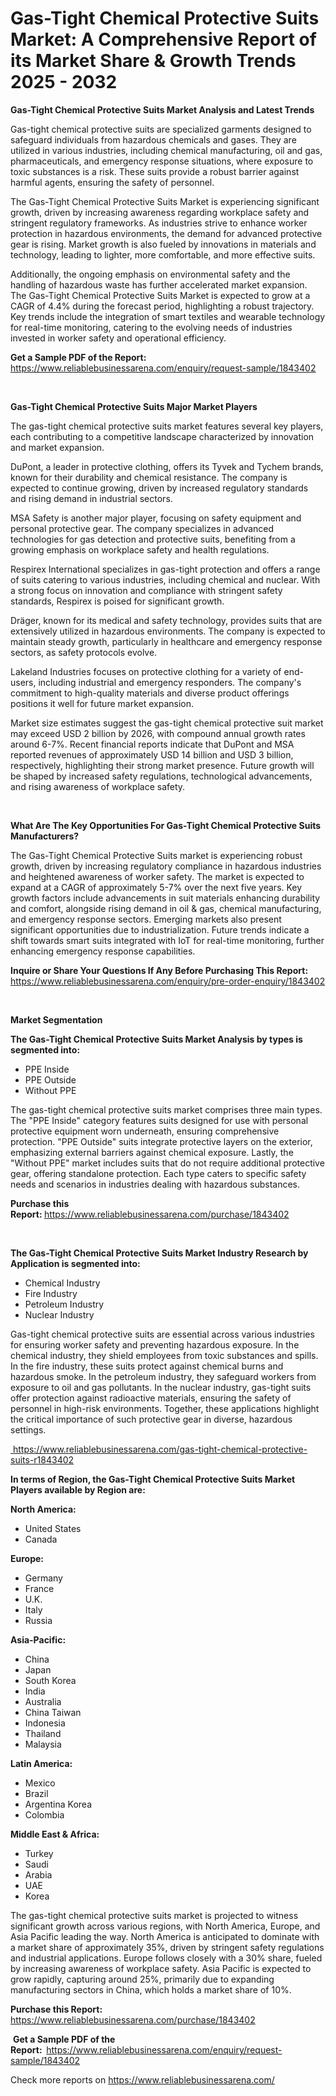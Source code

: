 <p><h1>Gas-Tight Chemical Protective Suits Market: A Comprehensive Report of its Market Share & Growth Trends 2025 - 2032</h1></p><p><strong>Gas-Tight Chemical Protective Suits Market Analysis and Latest Trends</strong></p>
<p><p>Gas-tight chemical protective suits are specialized garments designed to safeguard individuals from hazardous chemicals and gases. They are utilized in various industries, including chemical manufacturing, oil and gas, pharmaceuticals, and emergency response situations, where exposure to toxic substances is a risk. These suits provide a robust barrier against harmful agents, ensuring the safety of personnel.</p><p>The Gas-Tight Chemical Protective Suits Market is experiencing significant growth, driven by increasing awareness regarding workplace safety and stringent regulatory frameworks. As industries strive to enhance worker protection in hazardous environments, the demand for advanced protective gear is rising. Market growth is also fueled by innovations in materials and technology, leading to lighter, more comfortable, and more effective suits.</p><p>Additionally, the ongoing emphasis on environmental safety and the handling of hazardous waste has further accelerated market expansion. The Gas-Tight Chemical Protective Suits Market is expected to grow at a CAGR of 4.4% during the forecast period, highlighting a robust trajectory. Key trends include the integration of smart textiles and wearable technology for real-time monitoring, catering to the evolving needs of industries invested in worker safety and operational efficiency.</p></p>
<p><strong>Get a Sample PDF of the Report:&nbsp;</strong> <a href="https://www.reliablebusinessarena.com/enquiry/request-sample/1843402?utm_campaign=2003&utm_medium=2&utm_source=Github&utm_content=ia&utm_term=10022025&utm_id=gas-tight-chemical-protective-suits">https://www.reliablebusinessarena.com/enquiry/request-sample/1843402</a></p>
<p>&nbsp;</p>
<p><strong>Gas-Tight Chemical Protective Suits Major Market Players</strong></p>
<p><p>The gas-tight chemical protective suits market features several key players, each contributing to a competitive landscape characterized by innovation and market expansion. </p><p>DuPont, a leader in protective clothing, offers its Tyvek and Tychem brands, known for their durability and chemical resistance. The company is expected to continue growing, driven by increased regulatory standards and rising demand in industrial sectors.</p><p>MSA Safety is another major player, focusing on safety equipment and personal protective gear. The company specializes in advanced technologies for gas detection and protective suits, benefiting from a growing emphasis on workplace safety and health regulations. </p><p>Respirex International specializes in gas-tight protection and offers a range of suits catering to various industries, including chemical and nuclear. With a strong focus on innovation and compliance with stringent safety standards, Respirex is poised for significant growth.</p><p>Dräger, known for its medical and safety technology, provides suits that are extensively utilized in hazardous environments. The company is expected to maintain steady growth, particularly in healthcare and emergency response sectors, as safety protocols evolve.</p><p>Lakeland Industries focuses on protective clothing for a variety of end-users, including industrial and emergency responders. The company's commitment to high-quality materials and diverse product offerings positions it well for future market expansion.</p><p>Market size estimates suggest the gas-tight chemical protective suit market may exceed USD 2 billion by 2026, with compound annual growth rates around 6-7%. Recent financial reports indicate that DuPont and MSA reported revenues of approximately USD 14 billion and USD 3 billion, respectively, highlighting their strong market presence. Future growth will be shaped by increased safety regulations, technological advancements, and rising awareness of workplace safety.</p></p>
<p>&nbsp;</p>
<p><strong>What Are The Key Opportunities For Gas-Tight Chemical Protective Suits Manufacturers?</strong></p>
<p><p>The Gas-Tight Chemical Protective Suits market is experiencing robust growth, driven by increasing regulatory compliance in hazardous industries and heightened awareness of worker safety. The market is expected to expand at a CAGR of approximately 5-7% over the next five years. Key growth factors include advancements in suit materials enhancing durability and comfort, alongside rising demand in oil & gas, chemical manufacturing, and emergency response sectors. Emerging markets also present significant opportunities due to industrialization. Future trends indicate a shift towards smart suits integrated with IoT for real-time monitoring, further enhancing emergency response capabilities.</p></p>
<p><strong>Inquire or Share Your Questions If Any Before Purchasing This Report:</strong> <a href="https://www.reliablebusinessarena.com/enquiry/pre-order-enquiry/1843402?utm_campaign=2003&utm_medium=2&utm_source=Github&utm_content=ia&utm_term=10022025&utm_id=gas-tight-chemical-protective-suits">https://www.reliablebusinessarena.com/enquiry/pre-order-enquiry/1843402</a></p>
<p>&nbsp;</p>
<p><strong>Market Segmentation</strong></p>
<p><strong>The Gas-Tight Chemical Protective Suits Market Analysis by types is segmented into:</strong></p>
<p><ul><li>PPE Inside</li><li>PPE Outside</li><li>Without PPE</li></ul></p>
<p><p>The gas-tight chemical protective suits market comprises three main types. The "PPE Inside" category features suits designed for use with personal protective equipment worn underneath, ensuring comprehensive protection. "PPE Outside" suits integrate protective layers on the exterior, emphasizing external barriers against chemical exposure. Lastly, the "Without PPE" market includes suits that do not require additional protective gear, offering standalone protection. Each type caters to specific safety needs and scenarios in industries dealing with hazardous substances.</p></p>
<p><strong>Purchase this Report:&nbsp;</strong><a href="https://www.reliablebusinessarena.com/purchase/1843402?utm_campaign=2003&utm_medium=2&utm_source=Github&utm_content=ia&utm_term=10022025&utm_id=gas-tight-chemical-protective-suits">https://www.reliablebusinessarena.com/purchase/1843402</a></p>
<p>&nbsp;</p>
<p><strong>The Gas-Tight Chemical Protective Suits Market Industry Research by Application is segmented into:</strong></p>
<p><ul><li>Chemical Industry</li><li>Fire Industry</li><li>Petroleum Industry</li><li>Nuclear Industry</li></ul></p>
<p><p>Gas-tight chemical protective suits are essential across various industries for ensuring worker safety and preventing hazardous exposure. In the chemical industry, they shield employees from toxic substances and spills. In the fire industry, these suits protect against chemical burns and hazardous smoke. In the petroleum industry, they safeguard workers from exposure to oil and gas pollutants. In the nuclear industry, gas-tight suits offer protection against radioactive materials, ensuring the safety of personnel in high-risk environments. Together, these applications highlight the critical importance of such protective gear in diverse, hazardous settings.</p></p>
<p><a href="https://www.reliablebusinessarena.com/gas-tight-chemical-protective-suits-r1843402?utm_campaign=2003&utm_medium=2&utm_source=Github&utm_content=ia&utm_term=10022025&utm_id=gas-tight-chemical-protective-suits">&nbsp;https://www.reliablebusinessarena.com/gas-tight-chemical-protective-suits-r1843402</a></p>
<p><strong>In terms of Region, the Gas-Tight Chemical Protective Suits Market Players available by Region are:</strong></p>
<p>
    <p> <strong> North America: </strong>
        <ul>
            <li>United States</li>
            <li>Canada</li>
        </ul>
        </p> 
    <p> <strong> Europe: </strong>
        <ul>
            <li>Germany</li>
            <li>France</li>
            <li>U.K.</li>
            <li>Italy</li>
            <li>Russia</li>
        </ul>
        </p> 
    <p> <strong> Asia-Pacific: </strong>
        <ul>
            <li>China</li>
            <li>Japan</li>
            <li>South Korea</li>
            <li>India</li>
            <li>Australia</li>
            <li>China Taiwan</li>
            <li>Indonesia</li>
            <li>Thailand</li>
            <li>Malaysia</li>
        </ul>
        </p> 
    <p> <strong> Latin America: </strong>
        <ul>
            <li>Mexico</li>
            <li>Brazil</li>
            <li>Argentina Korea</li>
            <li>Colombia</li>
        </ul>
        </p> 
    <p> <strong> Middle East & Africa: </strong>
        <ul>
            <li>Turkey</li>
            <li>Saudi</li>
            <li>Arabia</li>
            <li>UAE</li>
            <li>Korea</li>
        </ul>
    </p>
    </p>
<p><p>The gas-tight chemical protective suits market is projected to witness significant growth across various regions, with North America, Europe, and Asia Pacific leading the way. North America is anticipated to dominate with a market share of approximately 35%, driven by stringent safety regulations and industrial applications. Europe follows closely with a 30% share, fueled by increasing awareness of workplace safety. Asia Pacific is expected to grow rapidly, capturing around 25%, primarily due to expanding manufacturing sectors in China, which holds a market share of 10%.</p></p>
<p><strong>Purchase this Report: </strong><a href="https://www.reliablebusinessarena.com/purchase/1843402?utm_campaign=2003&utm_medium=2&utm_source=Github&utm_content=ia&utm_term=10022025&utm_id=gas-tight-chemical-protective-suits">https://www.reliablebusinessarena.com/purchase/1843402</a></p>
<p>&nbsp;<strong>Get a Sample PDF of the Report:&nbsp;&nbsp;</strong><a href="https://www.reliablebusinessarena.com/enquiry/request-sample/1843402?utm_campaign=2003&utm_medium=2&utm_source=Github&utm_content=ia&utm_term=10022025&utm_id=gas-tight-chemical-protective-suits">https://www.reliablebusinessarena.com/enquiry/request-sample/1843402</a></p>
<p><strong></strong></p>
<p>Check more reports on <a href="https://www.reliablebusinessarena.com/?utm_campaign=2003&utm_medium=2&utm_source=Github&utm_content=ia&utm_term=10022025&utm_id=gas-tight-chemical-protective-suits">https://www.reliablebusinessarena.com/</a></p>